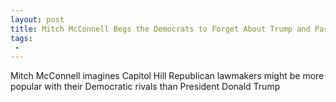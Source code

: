 ```yaml
---
layout: post
title: Mitch McConnell Begs the Democrats to Forget About Trump and Pass Tax Reform
tags:
 -
---
```

Mitch McConnell imagines Capitol Hill Republican lawmakers might be more popular with their Democratic rivals than President Donald Trump
